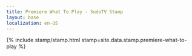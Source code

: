 ```yaml
---
title: Premiere What To Play - SudoTV Stamp
layout: base
localization: en-US
---
```


{% include stamp/stamp.html
    stamp=site.data.stamp.premiere-what-to-play
%}